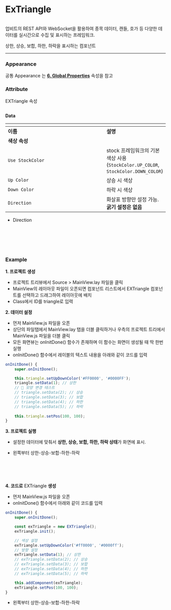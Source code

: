 # ExTriangle

<figure><img src="../../.gitbook/assets/스크린샷 2025-07-02 100558.png" alt=""><figcaption></figcaption></figure>

업비트의 REST API와 WebSocket을 활용하여 종목 데이터, 캔들, 호가 등 다양한 데이터를 실시간으로 수집 및 표시하는 프레임워크.

상한, 상승, 보합, 하한, 하락을 표시하는 컴포넌트

***

### Appearance

공통 Appearance 는 [**6. Global Properties**](<../../Guide for SpiderGen/06  SpiderGen Editor/04  Properties Pane/02 Appearence.md>) 속성을 참고

### Attribute

EXTriangle 속성

<figure><img src="../../.gitbook/assets/스크린샷 2025-06-30 085048.png" alt=""><figcaption></figcaption></figure>

**Data**

<table data-header-hidden><thead><tr><th width="361"></th><th></th></tr></thead><tbody><tr><td><strong>이름</strong></td><td><strong>설명</strong></td></tr><tr><td><strong>색상 속성</strong></td><td></td></tr><tr><td><code>Use StockColor</code></td><td>stock 프레임워크의 기본 색상 사용 (<code>StockColor.UP_COLOR</code>, <code>StockColor.DOWN_COLOR</code>)</td></tr><tr><td><code>Up Color</code></td><td>상승 시 색상</td></tr><tr><td><code>Down Color</code></td><td>하락 시 색상</td></tr><tr><td><code>Direction</code></td><td>화살표 방향만 설정 가능. <strong>굵기 설정은 없음</strong></td></tr></tbody></table>



* Direction

<div><figure><img src="../../.gitbook/assets/스크린샷 2025-07-02 084535.png" alt=""><figcaption></figcaption></figure> <figure><img src="../../.gitbook/assets/스크린샷 2025-07-02 084611.png" alt=""><figcaption></figcaption></figure></div>

<div><figure><img src="../../.gitbook/assets/스크린샷 2025-07-02 084618 (1).png" alt=""><figcaption></figcaption></figure> <figure><img src="../../.gitbook/assets/스크린샷 2025-07-02 084625.png" alt=""><figcaption></figcaption></figure></div>

<div><figure><img src="../../.gitbook/assets/스크린샷 2025-07-02 084633.png" alt=""><figcaption></figcaption></figure> <figure><img src="../../.gitbook/assets/스크린샷 2025-07-02 084642.png" alt=""><figcaption></figcaption></figure></div>

### Example

**1. 프로젝트 생성**

* 프로젝트 트리뷰에서 Source > MainView.lay 파일을 클릭
* MainView의 레이아웃 파일이 오픈되면 컴포넌트 리스트에서 EXTriangle 컴포넌트를 선택하고 드래그하여 레이아웃에 배치
* Class에서 ID를 triangle로 입력

**2. 데이터 설정**

* 먼저 MainView.js 파일을 오픈
* 상단의 파일탭에서 MainView.lay 탭을 더블 클릭하거나 우측의 프로젝트 트리에서 MainView.js 파일을 더블 클릭
* 모든 화면뷰는 onInitDone() 함수가 존재하며 이 함수는 화면이 생성될 때 딱 한번 실행
* onInitDone() 함수에서 레이블의 텍스트 내용을 아래와 같이 코드를 입력

```javascript
onInitDone() {
    super.onInitDone();

    this.triangle.setUpDownColor('#FF0000', '#0000FF');
    triangle.setData(1); // 상한
    // 🔺 모양 변경 테스트
    // triangle.setData(2); // 상승
    // triangle.setData(3); // 보합
    // triangle.setData(4); // 하한
    // triangle.setData(5); // 하락
    
    this.triangle.setPos(100, 100);
}
```

**3. 프로젝트 실행**

* 설정한 데이터에 맞춰서 **상한, 상승, 보합, 하한, 하락 상태**가 화면에 표시.



* 왼쪽부터 상한-상승-보합-하한-하락

<div><figure><img src="../../.gitbook/assets/스크린샷 2025-07-02 094257.png" alt=""><figcaption></figcaption></figure> <figure><img src="../../.gitbook/assets/스크린샷 2025-07-02 094341.png" alt=""><figcaption></figcaption></figure> <figure><img src="../../.gitbook/assets/스크린샷 2025-07-02 094712.png" alt=""><figcaption></figcaption></figure> <figure><img src="../../.gitbook/assets/스크린샷 2025-07-02 094757.png" alt=""><figcaption></figcaption></figure> <figure><img src="../../.gitbook/assets/스크린샷 2025-07-02 094830.png" alt=""><figcaption></figcaption></figure></div>



**4. 코드로** EXTriangle **생성**

* 먼저 MainView.js 파일을 오픈
* onInitDone() 함수에서 아래와 같이 코드를 입력

```javascript
onInitDone() {
    super.onInitDone();

    const exTriangle = new EXTriangle();
    exTriangle.init();

    // 색상 설정
    exTriangle.setUpDownColor('#ff0000', '#0000ff');
    // 방향 설정
    exTriangle.setData(1); // 상한
    // exTriangle.setData(2); // 상승
    // exTriangle.setData(3); // 보합
    // exTriangle.setData(4); // 하한
    // exTriangle.setData(5); // 하락

    this.addComponent(exTriangle);
    exTriangle.setPos(100, 100);
}
```



* 왼쪽부터 상한-상승-보합-하한-하락

<div><figure><img src="../../.gitbook/assets/스크린샷 2025-07-02 094257 (2).png" alt=""><figcaption></figcaption></figure> <figure><img src="../../.gitbook/assets/스크린샷 2025-07-02 094341 (2).png" alt=""><figcaption></figcaption></figure> <figure><img src="../../.gitbook/assets/스크린샷 2025-07-02 094712 (2).png" alt=""><figcaption></figcaption></figure> <figure><img src="../../.gitbook/assets/스크린샷 2025-07-02 094757 (2).png" alt=""><figcaption></figcaption></figure> <figure><img src="../../.gitbook/assets/스크린샷 2025-07-02 094830 (2).png" alt=""><figcaption></figcaption></figure></div>

